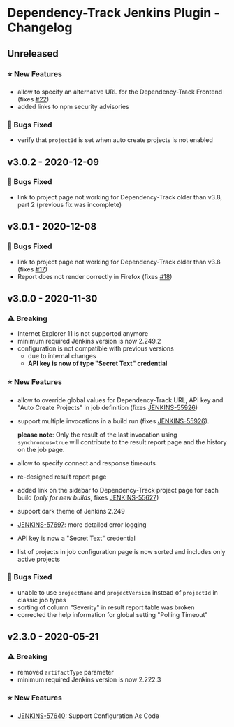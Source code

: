 # Dependency-Track Jenkins Plugin - Changelog

## Unreleased
### ⭐ New Features
- allow to specify an alternative URL for the Dependency-Track Frontend (fixes [#22](https://github.com/jenkinsci/dependency-track-plugin/issues/22))
- added links to npm security advisories

### 🐞 Bugs Fixed
- verify that `projectId` is set when auto create projects is not enabled

## v3.0.2 - 2020-12-09
### 🐞 Bugs Fixed
- link to project page not working for Dependency-Track older than v3.8, part 2 (previous fix was incomplete)

## v3.0.1 - 2020-12-08
### 🐞 Bugs Fixed
- link to project page not working for Dependency-Track older than v3.8 (fixes [#17](https://github.com/jenkinsci/dependency-track-plugin/issues/17))
- Report does not render correctly in Firefox (fixes [#18](https://github.com/jenkinsci/dependency-track-plugin/issues/18))

## v3.0.0 - 2020-11-30
### ⚠ Breaking
- Internet Explorer 11 is not supported anymore
- minimum required Jenkins version is now 2.249.2
- configuration is not compatible with previous versions
  - due to internal changes
  - **API key is now of type "Secret Text" credential**

### ⭐ New Features
- allow to override global values for Dependency-Track URL, API key and "Auto Create Projects" in job definition (fixes [JENKINS-55926](https://issues.jenkins.io/browse/JENKINS-55926))
- support multiple invocations in a build run (fixes [JENKINS-55926](https://issues.jenkins.io/browse/JENKINS-55926)).

  **please note**: Only the result of the last invocation using `synchronous=true` will contribute to the result report page and the history on the job page.

- allow to specify connect and response timeouts
- re-designed result report page
- added link on the sidebar to Dependency-Track project page for each build (*only for new builds*, fixes [JENKINS-55627](https://issues.jenkins.io/browse/JENKINS-55627))
- support dark theme of Jenkins 2.249
- [JENKINS-57697](https://issues.jenkins.io/browse/JENKINS-57697): more detailed error logging
- API key is now a "Secret Text" credential
- list of projects in job configuration page is now sorted and includes only active projects

### 🐞 Bugs Fixed
- unable to use `projectName` and `projectVersion` instead of `projectId` in classic job types
- sorting of column "Severity" in result report table was broken
- corrected the help information for global setting "Polling Timeout"

## v2.3.0 - 2020-05-21
### ⚠ Breaking
- removed `artifactType` parameter
- minimum required Jenkins version is now 2.222.3

### ⭐ New Features
-  [JENKINS-57640](https://issues.jenkins.io/browse/JENKINS-57640): Support Configuration As Code
